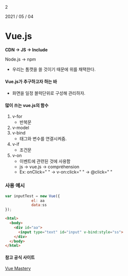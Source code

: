 2

2021 / 05 / 04



# Vue.js

**CDN -> JS -> Include**

Node.js -> npm

- 우리는 톰캣을 쓸 것이기 때문에 위를 채택한다.



#### Vue.js가 추구하고자 하는 바

- 화면을 일정 블럭단위로 구성해 관리하자.



#### 많이 쓰는 vue.js의 함수

1. v-for
   - 반복문
2. v-model
3. v-bind
   - 태그와 변수를 연결시켜줌.
4. v-if
   - 조건문
5. v-on
   - 이벤트에 관련된 것에 사용함
   - js -> vue.js -> compréhension
   - Ex: onClick=" " -> v-on:click=" " -> @click=" "



### 사용 예시

~~~js
var inputTest = new Vue({
			el: aa
			data:ss
});
~~~

~~~html
<html>
  <body>
    <div id="aa">
      <input type="text" id="input" v-bind:style="ss">
    </div>
  </body>
</html>
~~~



#### 참고 공식 사이트

[Vue Mastery](vuemastery.com/courses/intro-to-vue-js/conditional-rendering)

